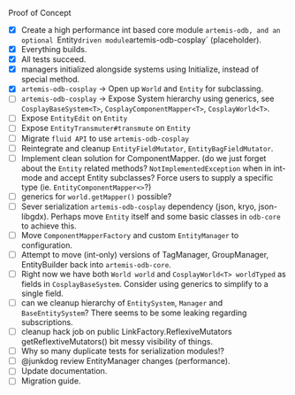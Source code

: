 Proof of Concept
- [x] Create a high performance int based core module `artemis-odb, and an optional `Entity` driven module `artemis-odb-cosplay` (placeholder).
- [x] Everything builds.
- [x] All tests succeed.
- [x] managers initialized alongside systems using Initialize, instead of special method.
- [x] `artemis-odb-cosplay` -> Open up `World` and `Entity` for subclassing.
- [ ] `artemis-odb-cosplay` -> Expose System hierarchy using generics, see `CosplayBaseSystem<T>`, `CosplayComponentMapper<T>`, `CosplayWorld<T>`.
- [ ] Expose `EntityEdit` on `Entity`
- [ ] Expose `EntityTransmuter#transmute` on `Entity`
- [ ] Migrate `fluid API` to use `artemis-odb-cosplay`
- [ ] Reintegrate and cleanup `EntityFieldMutator`, `EntityBagFieldMutator`.
- [ ] Implement clean solution for ComponentMapper. (do we just forget about the `Entity` related methods? `NotImplementedException` when in int-mode and accept Entity subclasses? Force users to supply a specific type (ie. `EntityComponentMapper<>`?)
- [ ] generics for `world.getMapper()` possible?
- [ ] Sever serialization `artemis-odb-cosplay` dependency (json, kryo, json-libgdx). Perhaps move `Entity` itself and some basic classes in `odb-core` to achieve this.
- [ ] Move `ComponentMapperFactory` and custom `EntityManager` to configuration. 
- [ ] Attempt to move (int-only) versions of TagManager, GroupManager, EntityBuilder back into `artemis-odb-core`.
- [ ] Right now we have both `World world` and `CosplayWorld<T> worldTyped` as fields in `CosplayBaseSystem`. Consider using generics to simplify to a single field.
- [ ] can we cleanup hierarchy of `EntitySystem`, `Manager` and `BaseEntitySystem`? There seems to be some leaking regarding subscriptions.
- [ ] cleanup hack job on public LinkFactory.ReflexiveMutators getReflextiveMutators() bit messy visibility of things.
- [ ] Why so many duplicate tests for serialization modules!?
- [ ] @junkdog review EntityManager changes (performance).
- [ ] Update documentation.
- [ ] Migration guide.
